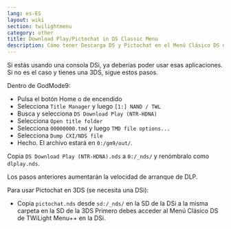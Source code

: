 ```yaml
---
lang: es-ES
layout: wiki
section: twilightmenu
category: other
title: Download Play/Pictochat in DS Classic Menu
description: Cómo tener Descarga DS y Pictochat en el Menú Clásico DS de TWiLight Menu++
---
```


Si estás usando una consola DSi, ya deberías poder usar esas aplicaciones. Si no es el caso y tienes una 3DS, sigue estos pasos.

Dentro de GodMode9:
- Pulsa el botón Home o de encendido
- Selecciona `Title Manager` y luego `[1:] NAND / TWL`
- Busca y selecciona `DS Download Play (NTR-HDNA)`
- Selecciona `Open title folder`
- Selecciona `00000000.tmd` y luego `TMD file options...`
- Selecciona `Dump CXI/NDS file`
- Hecho. El archivo estará en `0:/gm9/out/`.

Copia `DS Download Play (NTR-HDNA).nds` a `0:/_nds/` y renómbralo como `dlplay.nds`.

Los pasos anteriores aumentarán la velocidad de arranque de DLP.

Para usar Pictochat en 3DS (se necesita una DSi):
- Copia `pictochat.nds` desde `sd:/_nds/` en la SD de la DSi a la misma carpeta en la SD de la 3DS Primero debes acceder al Menú Clásico DS de TWiLight Menu++ en la DSi.
